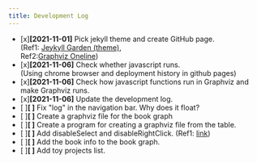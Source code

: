 ```yaml
---
title: Development Log
---
```


- [x]**[2021-11-01]** Pick jekyll theme and create GitHub page.<br/>
            (Ref1: [Jeykyll Garden (theme)](https://github.com/Jekyll-Garden/jekyll-garden.github.io),<br/>
             Ref2:[Graphviz Oneline](https://github.com/dreampuf/GraphvizOnline))<br/>
- [x]**[2021-11-06]** Check whether javascript runs.<br/>
             (Using chrome browser and deployment history in github pages)<br/>
- [x]**[2021-11-06]** Check how javascript functions run in Graphviz and make Graphviz runs.<br/>
- [x]**[2021-11-06]** Update the development log.<br/>
- [ ]**[ ]** Fix "log" in the navigation bar. Why does it float? 
- [ ]**[ ]** Create a graphviz file for the book graph<br/>
- [ ]**[ ]** Create a program for creating a graphviz file from the table.<br/>
- [ ]**[ ]** Add disableSelect and disableRightClick. (Ref1: [link](https://chron.tistory.com/121))<br/>
- [ ]**[ ]** Add the book info to the book graph.<br/>
- [ ]**[ ]** Add toy projects list.<br/>
